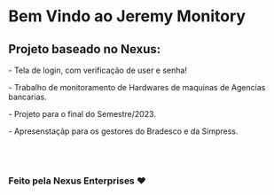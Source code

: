 # Bem Vindo ao Jeremy Monitory

  ## Projeto baseado no Nexus:
<div>
  <p>- Tela de login, com verificação de user e senha!</p>
  <p>- Trabalho de monitoramento de Hardwares de maquinas de Agencias bancarias.</p>
  <p>- Projeto para o final do Semestre/2023.</p>
  <p>- Apresenstaçãp para os gestores do Bradesco e da Simpress.</p>
</div>
<br>
<br>

### Feito pela Nexus Enterprises ❤️
